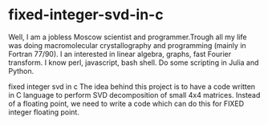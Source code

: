 # fixed-integer-svd-in-c
Well, I am a jobless Moscow scientist and programmer.Trough all my life was doing macromolecular crystallography and programming (mainly in Fortran 77/90). I an interested in linear algebra, graphs, fast Fourier transform. I know perl, javascript, bash shell. Do some scripting in Julia and Python.

fixed integer svd in c
The idea behind this project is to have a code written in C language to perform SVD decomposition of small 4x4 matrices.
Instead of a floating point, we need to write a code which can do this for FIXED integer floating point.
